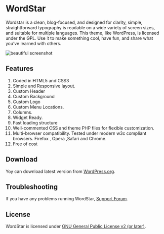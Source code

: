 # WordStar

Wordstar is a clean, blog-focused, and designed for clarity, simple, straightforward typography is readable on a wide variety of screen sizes, and suitable for multiple languages. This theme, like WordPress, is licensed under the GPL. Use it to make something cool, have fun, and share what you’ve learned with others.

![beautiful screenshot](https://i0.wp.com/themes.svn.wordpress.org/wordstar/3.6/screenshot.png)

## Features

1.	Coded in HTML5 and CSS3
2. Simple and Responsive layout.
3. Custom Header
4. Custom Background
5. Custom Logo
6. Custom Menu Locations.
7. Columns.
8. Widget Ready.
9. Fast loading structure
10. Well-commented CSS and theme PHP files for flexible customization.
11. Multi-browser compatibility. Tested under modern w3c compliant browsers. Firefox , Opera ,Safari and Chrome.
12. Free of cost

## Download
Yoy can download latest version from [WordPress.org](https://wordpress.org/themes/wordstar/).

## Troubleshooting
If you have any problems running WordStar, [Support Forum](https://linesh.com/forums/forum/themes/wordstar/).


## License
WordStar is licensed under [GNU General Public License v2 (or later)](./LICENSE.md).

